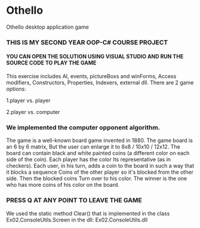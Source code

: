 # Othello
Othello desktop application game


### THIS IS MY SECOND YEAR OOP-C# COURSE PROJECT

#### YOU CAN OPEN THE SOLUTION USING VISUAL STUDIO AND RUN THE SOURCE CODE TO PLAY THE GAME

This exercise includes AI, events, pictureBoxs and winForms, Access modifiers, Constructors, Properties, Indexers, external dll. There are 2 game options:

1.player vs. player

2.player vs. computer

### We implemented the computer opponent algorithm.
The game is a well-known board game invented in 1880. The game board is an 6 by 6 matrix, But the user can enlarge it to 8x8 / 10x10 / 12x12. The board can contain black and white painted coins (a different color on each side of the coin). Each player has the color Its representative (as in checkers). Each user, in his turn, adds a coin to the board in such a way that it blocks a sequence Coins of the other player so it's blocked from the other side. Then the blocked coins Turn over to his color. The winner is the one who has more coins of his color on the board.

### PRESS Q AT ANY POINT TO LEAVE THE GAME
We used the static method Clear() that is implemented in the class Ex02.ConsoleUtils.Screen in the dll: Ex02.ConsoleUtils.dll
